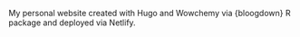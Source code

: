 My personal website created with Hugo and Wowchemy via {bloogdown} R package and deployed via Netlify.